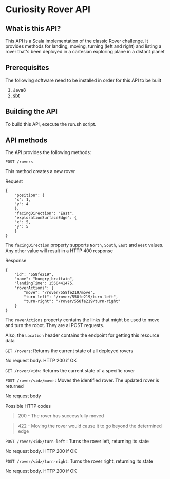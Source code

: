 # Curiosity Rover API

## What is this API?
This API is a Scala implementation of the classic Rover challenge.
It provides methods for landing, moving, turning (left and right) and listing
a rover that's been deployed in a cartesian exploring plane in a distant planet

## Prerequisites

The following software need to be installed in order for this API to be built

1. Java8
2. [sbt](https://www.scala-sbt.org/1.x/docs/Installing-sbt-on-Mac.html)

## Building the API

To build this API, execute the run.sh script. 

## API methods

The API provides the following methods:

`POST /rovers`

This method creates a new rover

Request 

```
{
    "position": {
	"x": 1,
	"y": 4
    },    
    "facingDirection": "East",  
    "explorationSurfaceEdge": {
	"x": 5,
	"y": 5
    }
}
```

The `facingDirection` property supports `North`, `South`, `East` and `West` values.
Any other value will result in a HTTP 400 response

Response

```
{
    "id": "558fe219",
    "name": "hungry_brattain",
    "landingTime": 1550441475,
    "roverActions": {
        "move": "/rover/558fe219/move",
        "turn-left": "/rover/558fe219/turn-left",
        "turn-right": "/rover/558fe219/turn-right"
    }
}
```

The `roverActions` property contains the links that might be used to move 
and turn the robot. They are al POST requests.

Also, the `Location` header contains the endpoint for getting this resource data

`GET /rovers`: Returns the current state of all deployed rovers

No request body. HTTP 200 if OK

`GET /rover/<id>`: Returns the current state of a specific rover

`POST /rover/<id>/move` : Moves the identified rover. The updated rover is returned

No request body

Possible HTTP codes

> 200 - The rover has successfully moved

> 422 - Moving the rover would cause it to go beyond the determined edge 

`POST /rover/<id>/turn-left` : Turns the rover left, returning its state

No request body. HTTP 200 if OK

`POST /rover/<id>/turn-right`: Turns the rover right, returning its state

No request body. HTTP 200 if OK 